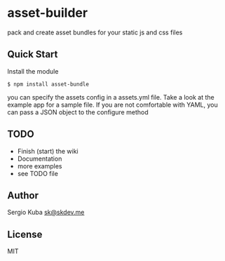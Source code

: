 # asset-builder
  pack and create asset bundles for your static js and css files

## Quick Start
  Install the module
  
    $ npm install asset-bundle
    
  you can specify the assets config in a assets.yml file. Take a look at the example app for a sample file.
  If you are not comfortable with YAML, you can pass a JSON object to the configure method
	
## TODO
  * Finish (start) the wiki
  * Documentation
  * more examples
  * see TODO file

## Author
  Sergio Kuba <sk@skdev.me>

## License
  MIT
